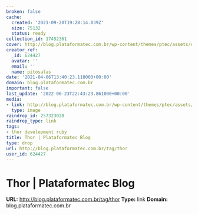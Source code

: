 ```yaml
---
broken: false
cache:
  created: '2021-09-20T19:28:14.039Z'
  size: 75132
  status: ready
collection_id: 17452361
cover: http://blog.plataformatec.com.br/wp-content/themes/ptec/assets/opengraph.png
creator_ref:
  _id: 624427
  avatar: ''
  email: ''
  name: pitosalas
date: '2021-04-06T13:40:23.110000+00:00'
domain: blog.plataformatec.com.br
important: false
last_update: '2022-06-23T22:43:23.861000+00:00'
media:
- link: http://blog.plataformatec.com.br/wp-content/themes/ptec/assets/opengraph.png
  type: image
raindrop_id: 257323028
raindrop_type: link
tags:
- thor development ruby
title: Thor | Plataformatec Blog
type: drop
url: http://blog.plataformatec.com.br/tag/thor
user_id: 624427
---
```


# Thor | Plataformatec Blog

**URL:** http://blog.plataformatec.com.br/tag/thor
**Type:** link
**Domain:** blog.plataformatec.com.br
